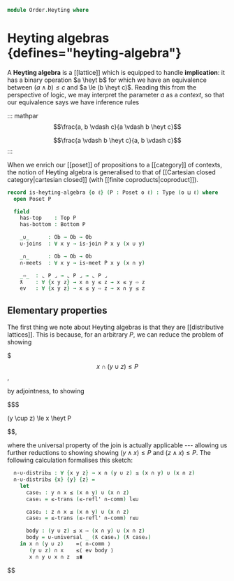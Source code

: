 <!--
```agda
open import Cat.Prelude

open import Data.Sum.Base

open import Order.Lattice.Distributive
open import Order.Diagram.Bottom
open import Order.Diagram.Join
open import Order.Diagram.Meet
open import Order.Diagram.Top
open import Order.Lattice
open import Order.Base

import Order.Diagram.Join.Reasoning as Joins
import Order.Diagram.Meet.Reasoning as Meets
import Order.Lattice.Reasoning as Lat
import Order.Reasoning as Pos
```
-->

```agda
module Order.Heyting where
```

# Heyting algebras {defines="heyting-algebra"}

A **Heyting algebra** is a [[lattice]] which is equipped to handle
**implication**: it has a binary operation $a \heyt b$ for which we have
an equivalence between $(a \land b) \le c$ and $a \le (b \heyt c)$.
Reading this from the perspective of logic, we may interpret the
parameter $a$ as a _context_, so that our equivalence says we have
inference rules

::: mathpar
$$\frac{a, b \vdash c}{a \vdash b \heyt c}$$

$$\frac{a \vdash b \heyt c}{a, b \vdash c}$$
:::

When we enrich our [[poset]] of propositions to a [[category]] of
contexts, the notion of Heyting algebra is generalised to that of
[[Cartesian closed category|cartesian closed]] (with [[finite
coproducts|coproduct]]).

```agda
record is-heyting-algebra {o ℓ} (P : Poset o ℓ) : Type (o ⊔ ℓ) where
  open Poset P

  field
    has-top    : Top P
    has-bottom : Bottom P

    _∪_      : Ob → Ob → Ob
    ∪-joins  : ∀ x y → is-join P x y (x ∪ y)

    _∩_      : Ob → Ob → Ob
    ∩-meets  : ∀ x y → is-meet P x y (x ∩ y)

    _⇨_  : ⌞ P ⌟ → ⌞ P ⌟ → ⌞ P ⌟
    ƛ    : ∀ {x y z} → x ∩ y ≤ z → x ≤ y ⇨ z
    ev   : ∀ {x y z} → x ≤ y ⇨ z → x ∩ y ≤ z
```

<!--
```agda
  infixr 23 _⇨_
  infixr 24 _∪_
  infixr 25 _∩_

  has-is-lattice : is-lattice P
  has-is-lattice .is-lattice.has-bottom = has-bottom
  has-is-lattice .is-lattice.has-top    = has-top
  has-is-lattice .is-lattice._∩_        = _∩_
  has-is-lattice .is-lattice.∩-meets    = ∩-meets
  has-is-lattice .is-lattice._∪_        = _∪_
  has-is-lattice .is-lattice.∪-joins    = ∪-joins
```
-->

## Elementary properties

<!--
```agda
module _ {o ℓ} {P : Poset o ℓ} (heyt : is-heyting-algebra P) where
  open is-heyting-algebra heyt
  open Lat has-is-lattice hiding (_∪_ ; _∩_)
  open Pos P
```
-->

The first thing we note about Heyting algebras is that they are
[[distributive lattices]]. This is because, for an arbitrary $P$, we can
reduce the problem of showing

$$$
x \cap (y \cup z) \le P
$$,

by adjointness, to showing

$$$

(y \cup z) \le x \heyt P

$$,

where the universal property of the join is actually applicable ---
allowing us further reductions to showing showing $(y \land x) \le P$
and $(z \land x) \le P$. The following calculation formalises this
sketch:

```agda
  ∩-∪-distrib≤ : ∀ {x y z} → x ∩ (y ∪ z) ≤ (x ∩ y) ∪ (x ∩ z)
  ∩-∪-distrib≤ {x} {y} {z} =
    let
      case₁ : y ∩ x ≤ (x ∩ y) ∪ (x ∩ z)
      case₁ = ≤-trans (≤-refl' ∩-comm) l≤∪

      case₂ : z ∩ x ≤ (x ∩ y) ∪ (x ∩ z)
      case₂ = ≤-trans (≤-refl' ∩-comm) r≤∪

      body : (y ∪ z) ≤ x ⇨ (x ∩ y) ∪ (x ∩ z)
      body = ∪-universal _ (ƛ case₁) (ƛ case₂)
    in x ∩ (y ∪ z)    =⟨ ∩-comm ⟩
       (y ∪ z) ∩ x    ≤⟨ ev body ⟩
       x ∩ y ∪ x ∩ z  ≤∎
```

<!--
```agda
  ∩-distribl : ∀ {x y z} → x ∩ (y ∪ z) ≡ (x ∩ y) ∪ (x ∩ z)
  ∩-distribl = distrib-le→∩-distribl has-is-lattice ∩-∪-distrib≤

  open Distributive.from-∩ has-is-lattice ∩-distribl
```
-->
$$

